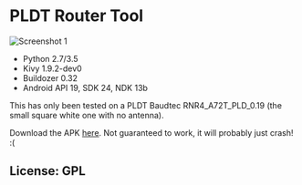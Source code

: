 # PLDT Router Tool

![Screenshot 1](http://hush2.bitbucket.org/images/screenshots/pldtroutertool_ss1.png)

- Python 2.7/3.5
- Kivy 1.9.2-dev0
- Buildozer 0.32
- Android API 19, SDK 24, NDK 13b

This has only been tested on a PLDT Baudtec RNR4_A72T_PLD_0.19 (the small square white one with no antenna). 

Download the APK [here](http://28410.s.t4vps.eu/PLDTRouterTool-0.1-debug.apk). Not guaranteed to work, it will probably just crash! :(

## License: GPL
    
